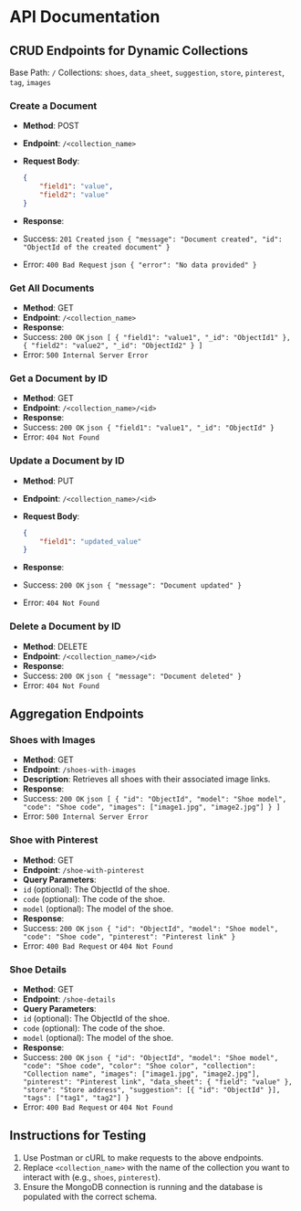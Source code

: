 # API Documentation

## CRUD Endpoints for Dynamic Collections

Base Path: `/`
Collections: `shoes`, `data_sheet`, `suggestion`, `store`, `pinterest`, `tag`, `images`

### Create a Document

- **Method**: POST
- **Endpoint**: `/<collection_name>`
- **Request Body**:

    ```json
    {
        "field1": "value",
        "field2": "value"
    }
    ```

- **Response**:
- Success: `201 Created`
        ```json
        {
            "message": "Document created",
            "id": "ObjectId of the created document"
        }
        ```
- Error: `400 Bad Request`
        ```json
        {
            "error": "No data provided"
        }
        ```

### Get All Documents

- **Method**: GET
- **Endpoint**: `/<collection_name>`
- **Response**:
- Success: `200 OK`
        ```json
        [
            { "field1": "value1", "_id": "ObjectId1" },
            { "field2": "value2", "_id": "ObjectId2" }
        ]
        ```
- Error: `500 Internal Server Error`

### Get a Document by ID

- **Method**: GET
- **Endpoint**: `/<collection_name>/<id>`
- **Response**:
- Success: `200 OK`
        ```json
        {
            "field1": "value1",
            "_id": "ObjectId"
        }
        ```
- Error: `404 Not Found`

### Update a Document by ID

- **Method**: PUT
- **Endpoint**: `/<collection_name>/<id>`
- **Request Body**:

    ```json
    {
        "field1": "updated_value"
    }
    ```

- **Response**:
- Success: `200 OK`
        ```json
        {
            "message": "Document updated"
        }
        ```
- Error: `404 Not Found`

### Delete a Document by ID

- **Method**: DELETE
- **Endpoint**: `/<collection_name>/<id>`
- **Response**:
- Success: `200 OK`
        ```json
        {
            "message": "Document deleted"
        }
        ```
- Error: `404 Not Found`

## Aggregation Endpoints

### Shoes with Images

- **Method**: GET
- **Endpoint**: `/shoes-with-images`
- **Description**: Retrieves all shoes with their associated image links.
- **Response**:
- Success: `200 OK`
        ```json
        [
            {
                "id": "ObjectId",
                "model": "Shoe model",
                "code": "Shoe code",
                "images": ["image1.jpg", "image2.jpg"]
            }
        ]
        ```
- Error: `500 Internal Server Error`

### Shoe with Pinterest

- **Method**: GET
- **Endpoint**: `/shoe-with-pinterest`
- **Query Parameters**:
- `id` (optional): The ObjectId of the shoe.
- `code` (optional): The code of the shoe.
- `model` (optional): The model of the shoe.
- **Response**:
- Success: `200 OK`
        ```json
        {
            "id": "ObjectId",
            "model": "Shoe model",
            "code": "Shoe code",
            "pinterest": "Pinterest link"
        }
        ```
- Error: `400 Bad Request` or `404 Not Found`

### Shoe Details

- **Method**: GET
- **Endpoint**: `/shoe-details`
- **Query Parameters**:
- `id` (optional): The ObjectId of the shoe.
- `code` (optional): The code of the shoe.
- `model` (optional): The model of the shoe.
- **Response**:
- Success: `200 OK`
        ```json
        {
            "id": "ObjectId",
            "model": "Shoe model",
            "code": "Shoe code",
            "color": "Shoe color",
            "collection": "Collection name",
            "images": ["image1.jpg", "image2.jpg"],
            "pinterest": "Pinterest link",
            "data_sheet": { "field": "value" },
            "store": "Store address",
            "suggestion": [{ "id": "ObjectId" }],
            "tags": ["tag1", "tag2"]
        }
        ```
- Error: `400 Bad Request` or `404 Not Found`

## Instructions for Testing

1. Use Postman or cURL to make requests to the above endpoints.
2. Replace `<collection_name>` with the name of the collection you want to interact with (e.g., `shoes`, `pinterest`).
3. Ensure the MongoDB connection is running and the database is populated with the correct schema.
